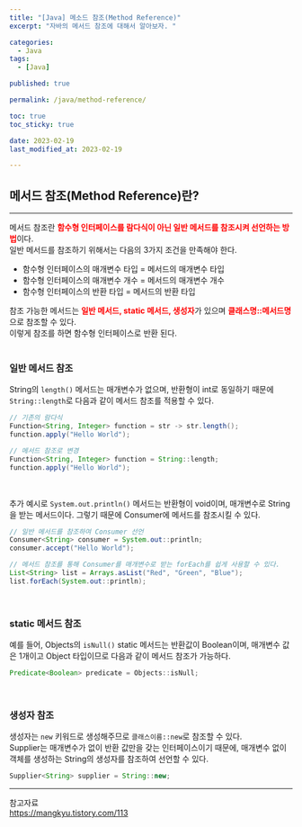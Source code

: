 ```yaml
---
title: "[Java] 메소드 참조(Method Reference)"
excerpt: "자바의 메서드 참조에 대해서 알아보자. "

categories:
  - Java
tags:
  - [Java]

published: true

permalink: /java/method-reference/

toc: true
toc_sticky: true

date: 2023-02-19
last_modified_at: 2023-02-19

--- 
```


## **메서드 참조(Method Reference)란?**
<hr />

메서드 참조란 <span style="color:red">**함수형 인터페이스를 람다식이 아닌 일반 메서드를 참조시켜 선언하는 방법**</span>이다.<br>
일반 메서드를 참조하기 위해서는 다음의 3가지 조건을 만족해야 한다.<br>

* 함수형 인터페이스의 매개변수 타입 = 메서드의 매개변수 타입
* 함수형 인터페이스의 매개변수 개수 = 메서드의 매개변수 개수
* 함수형 인터페이스의 반환 타입 = 메서드의 반환 타입

참조 가능한 메서드는 <span style="color:red">**일반 메서드, static 메서드, 생성자**</span>가 있으며 <span style="color:red">**클래스명::메서드명**</span>으로 참조할 수 있다.<br>
이렇게 참조를 하면 함수형 인터페이스로 반환 된다.<br><br>

### **일반 메서드 참조**

String의 `length()` 메서드는 매개변수가 없으며, 반환형이 int로 동일하기 때문에 `String::length`로 다음과 같이 메서드 참조를 적용할 수 있다.<br>

``` java
// 기존의 람다식
Function<String, Integer> function = str -> str.length();
function.apply("Hello World");

// 메서드 참조로 변경
Function<String, Integer> function = String::length;
function.apply("Hello World");
```
<br>

추가 예시로 `System.out.println()` 메서드는 반환형이 void이며, 매개변수로 String을 받는 메서드이다. 그렇기 때문에 Consumer에 메서드를 참조시킬 수 있다.<br>

``` java
// 일반 메서드를 참조하여 Consumer 선언
Consumer<String> consumer = System.out::println;
consumer.accept("Hello World");

// 메서드 참조를 통해 Consumer를 매개변수로 받는 forEach를 쉽게 사용할 수 있다.
List<String> list = Arrays.asList("Red", "Green", "Blue");
list.forEach(System.out::println);
```
<br>

### **static 메서드 참조**

예를 들어, Objects의 `isNull()` static 메서드는 반환값이 Boolean이며, 매개변수 값은 1개이고 Object 타입이므로 다음과 같이 메서드 참조가 가능하다.<br>

``` java
Predicate<Boolean> predicate = Objects::isNull;
```
<br>

### **생성자 참조**

생성자는 `new` 키워드로 생성해주므로 `클래스이름::new`로 참조할 수 있다.<br>
Supplier는 매개변수가 없이 반환 값만을 갖는 인터페이스이기 때문에, 매개변수 없이 객체를 생성하는 String의 생성자를 참조하여 선언할 수 있다.<br>

``` java
Supplier<String> supplier = String::new;
```

<hr />
참고자료<br>
<a href="https://mangkyu.tistory.com/113">https://mangkyu.tistory.com/113</a><br>